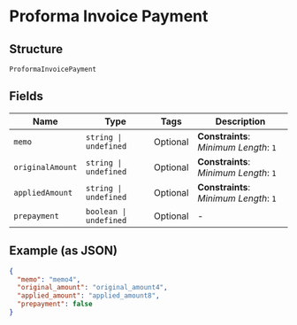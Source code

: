 
# Proforma Invoice Payment

## Structure

`ProformaInvoicePayment`

## Fields

| Name | Type | Tags | Description |
|  --- | --- | --- | --- |
| `memo` | `string \| undefined` | Optional | **Constraints**: *Minimum Length*: `1` |
| `originalAmount` | `string \| undefined` | Optional | **Constraints**: *Minimum Length*: `1` |
| `appliedAmount` | `string \| undefined` | Optional | **Constraints**: *Minimum Length*: `1` |
| `prepayment` | `boolean \| undefined` | Optional | - |

## Example (as JSON)

```json
{
  "memo": "memo4",
  "original_amount": "original_amount4",
  "applied_amount": "applied_amount8",
  "prepayment": false
}
```

